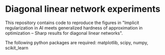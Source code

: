 # Diagonal linear network experiments

This repository contains code to reproduce the figures in "Implicit regularization in AI meets generalized hardness of approximation in optimization – Sharp results for diagonal linear networks".

The following python packages are required: matplotlib, scipy, numpy, scikit_learn
